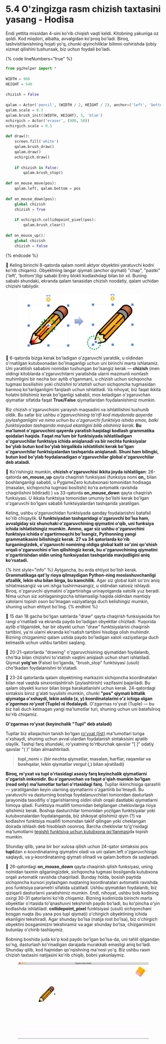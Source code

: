 # 5.4 O'zingizga rasm chizish taxtasini yasang - Hodisa

Endi yettita misoldan 4-sini ko'rib chiqish vaqti keldi. Kitobning yakuniga oz qoldi. Kod miqdori, albatta, avvalgidan ko'proq bo'ladi. Biroq, tashvishlanishning hojati yo'q, chunki qiyinchiliklar bilimni oshirishda ijobiy xizmat qilishini tushunsak, biz uchun foydali bo'ladi.

{% code lineNumbers="true" %}
```python
from pgzhelper import *

WIDTH = 960
HEIGHT = 540

chizish = False

qalam = Actor('pencil', (WIDTH / 2, HEIGHT / 2), anchor=('left', 'bottom'))
qalam.scale = 0.3
qalam.brush_init((WIDTH, HEIGHT), 5, 'blue')
ochirgich = Actor('eraser', (900, 50))
ochirgich.scale = 0.5

def draw():
    screen.fill('white')
    qalam.brush_draw()
    qalam.draw()
    ochirgich.draw()
    
    if chizish is False:
        qalam.brush_stop()

def on_mouse_move(pos):
    qalam.left, qalam.bottom = pos

def on_mouse_down(pos):
    global chizish
    chizish = True

    if ochirgich.collidepoint_pixel(pos):
        qalam.brush_clear()

def on_mouse_up():
    global chizish
    chizish = False
```
{% endcode %}

🔢 Keling birinchi 8-qatorda qalam nomli aktyor obyektini yaratuvchi kodni ko'rib chiqamiz. Obyektning langar qiymati (anchor qiymati) "chap", "pastki" ('left', 'bottom')ligi sababi Entry blokli kodlashdagi bilan bir xil. Buning sababi shundaki, ekranda qalam tanasidan chizish noodatiy, qalam uchidan chizishi tabiiydir.

<figure><img src="../.gitbook/assets/image (1).png" alt=""><figcaption></figcaption></figure>

🔢 6-qatorda bizga kerak bo'ladigan o'zgaruvchi yaratdik, u oldindan o'rnatilgan kutubxonadan bo'lmaganligi uchun uni birinchi marta ishlatamiz.  Uni yaratilish sababini nomidan tushungan bo'lsangiz kerak — **chizish** (men oldingi kitoblarda o'zgaruvchilarni yaratishda ularni mazmunli nomlash muhimligini bir necha bor aytib o'tganman), u _chizish_ uchun sichqoncha tugmasi bosilishini yoki _chizishni to'xtatish_ uchun sichqoncha tugmasidan barmoq ko'tarilganligini farqlash uchun ishlatiladi. Va nihoyat, biz faqat ikkita holatni bilishimiz kerak bo'lganligi sababli, mos keladigan o'zgaruvchan qiymatlar sifatida faqat **True/False** qiymatlaridan foydalanishimiz mumkin.

Biz chizish o'zgaruvchisini yarayish maqsadini va ishlatilishini tushunib oldik. Bu safar biz ushbu _o'zgaruvchining ta'rifi kod maydonida qayerda joylashganligini va nima uchun bu o'zgaruvchi funktsiya ishida emas, balki funktsiyadan tashqarida mavjud ekanligini bilib olishimiz kerak._ **Bu ma'lumot o'zgaruvchini qayerda yaratish haqidagi kodlash grammatika qoidalari haqida. Faqat ma'lum bir funktsiyada ishlatiladigan o'zgaruvchilar funktsiya ichida aniqlanadi va bir nechta funksiyalar bo'ylab butun kod bo'ylab birgalikda ishlatilishi kerak bo'lgan o'zgaruvchilar funktsiyalardan tashqarida aniqlanadi. Shuni ham bilingki, butun kod bo'ylab foydalanadigan o'zgaruvchilar global o'zgaruvchilar deb ataladi.**

🔢 Ko'rishingiz mumkin, **chizish o'zgaruvchisi ikkita joyda ishlatilgan**: 26-qatorda **on\_mouse\_up** qayta chaqirish funksiyasi (funksiya nomi **on\_** bilan boshlanganligi sababli, u PygameZero kutubxonasi tomonidan hodisaga (masalan, sichqoncha tugmasi bosilishi) koʻra avtomatik ravishda chaqirilishini bildiradi) ) va 33-qatorda **on\_mouse\_down** qayta chaqirish funksiyasi. U ikkala funktsiya tomonidan umumiy bo'lishi kerak bo'lgan o'zgaruvchi bo'lgani sababli funktsiyalardan tashqarida yaratilgan.

Keling, ushbu o'zgaruvchidan funktsiyada qanday foydalanishni batafsil ko'rib chiqaylik. **U funktsiyadan tashqaridagi o'zgaruvchi bo'lsa ham, avvalgiday siz shunchaki o'zgaruvchining qiymatini o'qib, uni funksiya ichida ishlatishingiz mumkin. Ammo, agar siz ushbu o'zgaruvchini funktsiya ichida o'zgartirmoqchi bo'lsangiz, Pythonning yangi grammatikasini bilishingiz kerak. 27 va 34 qatorlarda ko'rib turganingizdek, o'zgaruvchi nomining oldiga global kalit so'zini qo'shish orqali o'zgaruvchini e'lon qilishingiz kerak, bu o'zgaruvchining qiymatini o'zgartirishdan oldin uning funksiyadan tashqarida mavjudligini aniq ko'rsatadi.**

{% hint style="info" %}
Aytgancha, bu erda ehtiyot bo'lish kerak. **Grammatikaga qat'iy rioya qilmaydigan Python-ning moslashuvchanligi afzallik, lekin shu bilan birga, bu kamchilik.** Agar siz global kalit so'zni aniq ishlatmasangiz va uni ishga tushirmasangiz, u oldindan xatosiz ishlaydi. Biroq, o'zgaruvchi qiymatini o'zgartirishga urinayotganda xatolik yuz beradi. Nima uchun siz xohlaganingizcha ishlamasligi haqida oldindan mantiqiy xatolarni topish oson bo'lmagan vaziyatlarga duch kelishingiz mumkin, shuning uchun ehtiyot bo'ling.
{% endhint %}

🔢 15 dan 18 gacha bo'lgan satrlarda "draw" qayta chaqirish funksiyasida fon rangi o'rnatiladi va ekranda paydo bo'ladigan obyektlar chiziladi. Yuqorida aytib o'tilganidek, har bir obyekt uchun "draw" funktsiyalarini chaqirish tartibini, ya'ni ularni ekranda ko'rsatish tartibini hisobga olish muhimdir. Bizning chizganimiz qalam ustida paydo bo'ladigan xatoli vaziyatlarga duch kelmaslik uchun ushbu tartibni saqlang.

🔢 20-21-qatorlarda "drawing" o'zgaruvchisining qiymatidan foydalanib, cho'tka bilan chizishni to'xtatish vaqtini aniqlash uchun shart ishlatiladi. Qiymat **yolg'on** (False) bo'lganda, "brush\_stop" funktsiyasi (usuli) cho'tkadan foydalanishni to'xtatadi.

🔢 23-24 qatorlarda qalam obyektining markazini sichqoncha koordinatalari bilan real vaqtda sinxronlashtirish (joylashtirish) vazifasini bajariladi. Bu qalam obyekti kursor bilan birga harakatlanishi uchun kerak. 24-qatordagi sintaksis biroz g'alati tuyulishi mumkin, chunki **"pos" qiymati bittalik qiymatga o'xshaydi, lekin aslida (x, y) koordinatalarini o'z ichiga olgan **_**o'zgarmas ro'yxat**_** (Tuple) ni ifodalaydi.** O'zgarmas ro'yxat (Tuple) — bu biz hali duch kelmagan yangi ma'lumotlar turi, shuning uchun uni batafsilroq ko'rib chiqamiz.

**O'zgarmas ro'yxat (keyinchalik "Tupl" deb ataladi)**

Tupllar biz allaqachon tanish bo'lgan [ro'yxat (list)](https://jjlee.gitbook.io/entry-python/basic\_syntax/3.6-list) ma'lumotlari turiga o'xshaydi, shuning uchun avval ulardan foydalanish sintaksisini ajratib olaylik. Tashqi farq shundaki, ro'yxatning to'rtburchak qavslar "\[ ]" odatiy qavslar "( )" bilan almashtiriladi.

> **tupl\_nomi = (bir nechta qiymatlar, masalan, harflar, raqamlar va boshqalar, lekin qiymatlar vergul (,) bilan ajratiladi)**

**Biroq, ro'yxat va tupl o'rtasidagi asosiy farq keyinchalik qiymatlarni o'zgarish imkonidir. Bu o'zgaruvchan va faqat o'qish mumkin bo'lgan (read only) ma'lumotlar turlari o'rtasidagi farq.** Tupllar ikkinchisiga qarashli — yaratilgandan keyin ularning qiymatlarini o'zgartirib bo'lmaydi. Bu yaratuvchi va dasturning boshqa foydalanuvchilari tomonidan dasturlash jarayonida tasodifiy o'zgarishlarning oldini olish orqali dastlabki qiymatlarni himoya qiladi. Funktsiya muallifi tomonidan belgilangan cheklovlarga rioya qilishimiz kerak. Boshqa dasturchilar tomonidan yozilgan funktsiyalar yoki kutubxonalardan foydalanganda, biz shikoyat qilishimiz qiyin (?) va kodlashni funktsiya muallifi tomonidan taklif qilingan yoki cheklangan doirada ishlash deb hisoblash osonroq. Barcha cheklovlar to'g'risidagi ma'lumotlarni [tegishli funktsiya uchun kutubxona qo'llanmasi](https://pygame-zero.readthedocs.io/en/stable/hooks.html#on\_mouse\_move)da topish mumkin.

Shunday qilib, yana bir bor xulosa qilish uchun 24-qator sintaksisi pos **tupl**idan x-koordinataning qiymatini oladi va uni qalam.left o'zgaruvchisiga saqlaydi, va y-koordinataning qiymati olinadi va qalam.bottom da saqlanadi.

🔢 26-qatordagi **on\_mouse\_down** qayta chaqirish qilish funksiyasi, uning nomidan taxmin qilganingizdek, sichqoncha tugmasi bosilganda kutubxona orqali avtomatik ravishda chaqiriladi. Bunday holda, bosish paytida sichqoncha kursori joylashgan nuqtaning koordinatalari avtomatik ravishda pos funktsiya parametri sifatida uzatiladi. Ushbu qiymatdan foydalanib, biz qiziqarli dasturlarni yaratishimiz mumkin. Endi, nihoyat, ushbu bob kodining oxirgi 30-31 qatorlarini ko'rib chiqamiz. Bizning kodimizda birinchi marta obyektlar o'rtasida to'qnashuvni tekshirish paydo bo'ladi, bu ko'pincha o'yin kodlashda ishlatiladi. **collidepoint\_pixel** funktsiyasi (usuli) sichqonchani bosgan nuqta (bu yana pos tupl qiymati) o'chirgich obyektining ichida ekanligini tekshiradi. Agar shunday bo'lsa (natija rost bo'lsa), biz o'chirgich obyektini bosganimizni tekshiramiz va agar shunday bo'lsa, chizganimizni butunlay o'chirib tashlaymiz.

Bobning boshida juda ko'p kod paydo bo'lgan bo'lsa-da, uni tahlil qilgandan so'ng, dasturlash ko'rinadigan darajada murakkab emasligi aniq bo'ladi. Shunday qilib, kod hajmidan qo'rqishning ma'nosi yo'q. Biz ushbu rasm chizish taxtasini natijasini ko'rib chiqib, bobni yakunlaymiz.

<figure><img src="../.gitbook/assets/image (2).gif" alt=""><figcaption></figcaption></figure>
